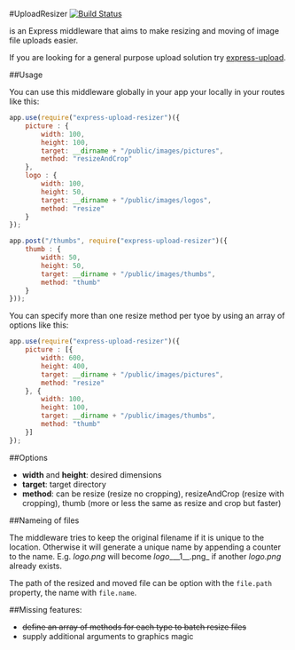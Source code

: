 #UploadResizer
[![Build Status](https://travis-ci.org/[thomaspeklak]/[express-upload-resizer].png)](https://travis-ci.org/[thomaspeklak]/[express-upload-resizer])

is an Express middleware that aims to make resizing and moving of image file uploads
easier.

If you are looking for a general purpose upload solution try [express-upload](https://github.com/saintedlama/express-upload).

##Usage

You can use this middleware globally in your app your locally in your routes like this:

```javascript
app.use(require("express-upload-resizer")({
    picture : {
        width: 100,
        height: 100,
        target: __dirname + "/public/images/pictures",
        method: "resizeAndCrop"
    },
    logo : {
        width: 100,
        height: 50,
        target: __dirname + "/public/images/logos",
        method: "resize"
    }
});

app.post("/thumbs", require("express-upload-resizer")({
    thumb : {
        width: 50,
        height: 50,
        target: __dirname + "/public/images/thumbs",
        method: "thumb"
    }
}));
```

You can specify more than one resize method per tyoe by using an array of options like this:

```javascript
app.use(require("express-upload-resizer")({
    picture : [{
        width: 600,
        height: 400,
        target: __dirname + "/public/images/pictures",
        method: "resize"
    }, {
        width: 100,
        height: 100,
        target: __dirname + "/public/images/thumbs",
        method: "thumb"
    }]
});
```

##Options

- __width__ and __height__: desired dimensions
- __target__: target directory
- __method__: can be resize (resize no cropping), resizeAndCrop (resize with cropping), thumb (more or less the same as resize and crop but faster)

##Nameing of files

The middleware tries to keep the original filename if it is unique to the location. Otherwise it will generate a unique name by appending a counter to the name. E.g. _logo.png_ will become _logo__\_\_1__.png_ if another _logo.png_ already exists.

The path of the resized and moved file can be option with the `file.path` property, the name with `file.name`.

##Missing features:

- <del>define an array of methods for each type to batch resize files</del>
- supply additional arguments to graphics magic
